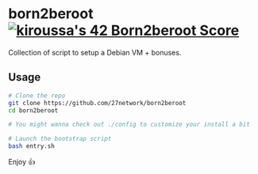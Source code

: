 # born2beroot [![kiroussa's 42 Born2beroot Score](https://badge42.coday.fr/api/v2/clqhi717m065501p4hai37lsg/project/3386667)](https://projects.intra.42.fr/projects/born2beroot/projects_users/3386667)

Collection of script to setup a Debian VM + bonuses.

## Usage

```bash
# Clone the repo
git clone https://github.com/27network/born2beroot
cd born2beroot

# You might wanna check out ./config to customize your install a bit

# Launch the bootstrap script
bash entry.sh
```

Enjoy 👍
